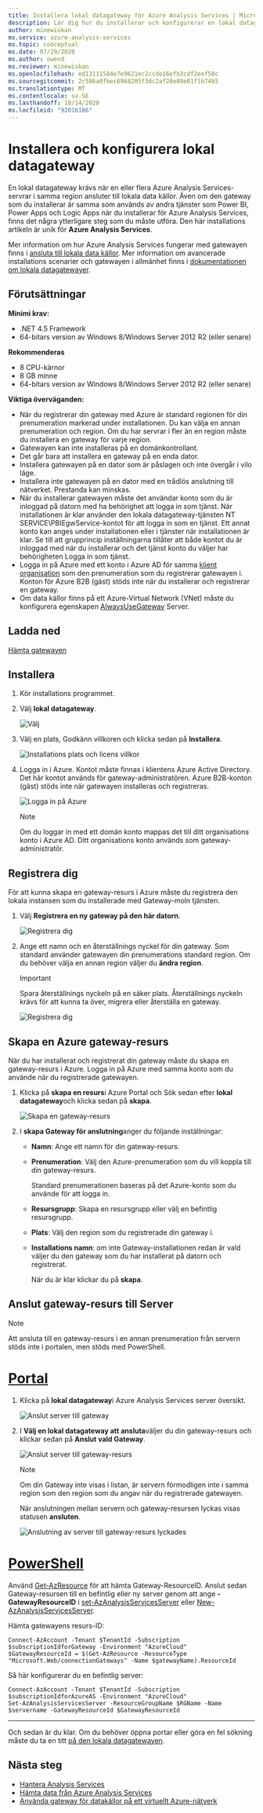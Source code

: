 ```yaml
---
title: Installera lokal datagateway för Azure Analysis Services | Microsoft Docs
description: Lär dig hur du installerar och konfigurerar en lokal datagateway för att ansluta till lokala data källor från en Azure Analysis Services-server.
author: minewiskan
ms.service: azure-analysis-services
ms.topic: conceptual
ms.date: 07/29/2020
ms.author: owend
ms.reviewer: minewiskan
ms.openlocfilehash: ed13111584e7e9621ec2ccde16efb3cdf2eef50c
ms.sourcegitcommit: 2c586a0fbec6968205f3dc2af20e89e01f1b74b5
ms.translationtype: MT
ms.contentlocale: sv-SE
ms.lasthandoff: 10/14/2020
ms.locfileid: "92016186"
---
```

# <a name="install-and-configure-an-on-premises-data-gateway"></a>Installera och konfigurera lokal datagateway

En lokal datagateway krävs när en eller flera Azure Analysis Services-servrar i samma region ansluter till lokala data källor.  Även om den gateway som du installerar är samma som används av andra tjänster som Power BI, Power Apps och Logic Apps när du installerar för Azure Analysis Services, finns det några ytterligare steg som du måste utföra. Den här installations artikeln är unik för **Azure Analysis Services**. 

Mer information om hur Azure Analysis Services fungerar med gatewayen finns i [ansluta till lokala data källor](analysis-services-gateway.md). Mer information om avancerade installations scenarier och gatewayen i allmänhet finns i [dokumentationen om lokala datagatewayer](/data-integration/gateway/service-gateway-onprem).

## <a name="prerequisites"></a>Förutsättningar

**Minimi krav:**

* .NET 4.5 Framework
* 64-bitars version av Windows 8/Windows Server 2012 R2 (eller senare)

**Rekommenderas**

* 8 CPU-kärnor
* 8 GB minne
* 64-bitars version av Windows 8/Windows Server 2012 R2 (eller senare)

**Viktiga överväganden:**

* När du registrerar din gateway med Azure är standard regionen för din prenumeration markerad under installationen. Du kan välja en annan prenumeration och region. Om du har servrar i fler än en region måste du installera en gateway för varje region. 
* Gatewayen kan inte installeras på en domänkontrollant.
* Det går bara att installera en gateway på en enda dator.
* Installera gatewayen på en dator som är påslagen och inte övergår i vilo läge.
* Installera inte gatewayen på en dator med en trådlös anslutning till nätverket. Prestanda kan minskas.
* När du installerar gatewayen måste det användar konto som du är inloggad på datorn med ha behörighet att logga in som tjänst. När installationen är klar använder den lokala datagateway-tjänsten NT SERVICE\PBIEgwService-kontot för att logga in som en tjänst. Ett annat konto kan anges under installationen eller i tjänster när installationen är klar. Se till att grupprincip inställningarna tillåter att både kontot du är inloggad med när du installerar och det tjänst konto du väljer har behörigheten Logga in som tjänst.
* Logga in på Azure med ett konto i Azure AD för samma [klient organisation](/previous-versions/azure/azure-services/jj573650(v=azure.100)#what-is-an-azure-ad-tenant) som den prenumeration som du registrerar gatewayen i. Konton för Azure B2B (gäst) stöds inte när du installerar och registrerar en gateway.
* Om data källor finns på ett Azure-Virtual Network (VNet) måste du konfigurera egenskapen [AlwaysUseGateway](analysis-services-vnet-gateway.md) Server.

## <a name="download"></a>Ladda ned

 [Hämta gatewayen](https://go.microsoft.com/fwlink/?LinkId=820925&clcid=0x409)

## <a name="install"></a>Installera

1. Kör installations programmet.

2. Välj **lokal datagateway**.

   ![Välj](media/analysis-services-gateway-install/aas-gateway-installer-select.png)

2. Välj en plats, Godkänn villkoren och klicka sedan på **Installera**.

   ![Installations plats och licens villkor](media/analysis-services-gateway-install/aas-gateway-installer-accept.png)

3. Logga in i Azure. Kontot måste finnas i klientens Azure Active Directory. Det här kontot används för gateway-administratören. Azure B2B-konton (gäst) stöds inte när gatewayen installeras och registreras.

   ![Logga in på Azure](media/analysis-services-gateway-install/aas-gateway-installer-account.png)

   > [!NOTE]
   > Om du loggar in med ett domän konto mappas det till ditt organisations konto i Azure AD. Ditt organisations konto används som gateway-administratör.

## <a name="register"></a>Registrera dig

För att kunna skapa en gateway-resurs i Azure måste du registrera den lokala instansen som du installerade med Gateway-moln tjänsten. 

1.  Välj **Registrera en ny gateway på den här datorn**.

    ![Registrera dig](media/analysis-services-gateway-install/aas-gateway-register-new.png)

2. Ange ett namn och en återställnings nyckel för din gateway. Som standard använder gatewayen din prenumerations standard region. Om du behöver välja en annan region väljer du **ändra region**.

    > [!IMPORTANT]
    > Spara återställnings nyckeln på en säker plats. Återställnings nyckeln krävs för att kunna ta över, migrera eller återställa en gateway. 

   ![Registrera dig](media/analysis-services-gateway-install/aas-gateway-register-name.png)


## <a name="create-an-azure-gateway-resource"></a>Skapa en Azure gateway-resurs

När du har installerat och registrerat din gateway måste du skapa en gateway-resurs i Azure. Logga in på Azure med samma konto som du använde när du registrerade gatewayen.

1. Klicka på **skapa en resurs**i Azure Portal och Sök sedan efter **lokal datagateway**och klicka sedan på **skapa**.

   ![Skapa en gateway-resurs](media/analysis-services-gateway-install/aas-gateway-new-azure-resource.png)

2. I **skapa Gateway för anslutning**anger du följande inställningar:

   * **Namn**: Ange ett namn för din gateway-resurs. 

   * **Prenumeration**: Välj den Azure-prenumeration som du vill koppla till din gateway-resurs. 
   
     Standard prenumerationen baseras på det Azure-konto som du använde för att logga in.

   * **Resursgrupp**: Skapa en resursgrupp eller välj en befintlig resursgrupp.

   * **Plats**: Välj den region som du registrerade din gateway i.

   * **Installations namn**: om inte Gateway-installationen redan är vald väljer du den gateway som du har installerat på datorn och registrerat. 

     När du är klar klickar du på **skapa**.

## <a name="connect-gateway-resource-to-server"></a>Anslut gateway-resurs till Server

> [!NOTE]
> Att ansluta till en gateway-resurs i en annan prenumeration från servern stöds inte i portalen, men stöds med PowerShell.

# <a name="portal"></a>[Portal](#tab/azure-portal)

1. Klicka på **lokal datagateway**i Azure Analysis Services server översikt.

   ![Anslut server till gateway](media/analysis-services-gateway-install/aas-gateway-connect-server.png)

2. I **Välj en lokal datagateway att ansluta**väljer du din gateway-resurs och klickar sedan på **Anslut vald Gateway**.

   ![Anslut server till gateway-resurs](media/analysis-services-gateway-install/aas-gateway-connect-resource.png)

    > [!NOTE]
    > Om din Gateway inte visas i listan, är servern förmodligen inte i samma region som den region som du angav när du registrerade gatewayen.

    När anslutningen mellan servern och gateway-resursen lyckas visas statusen **ansluten**.


    ![Anslutning av server till gateway-resurs lyckades](media/analysis-services-gateway-install/aas-gateway-connect-success.png)

# <a name="powershell"></a>[PowerShell](#tab/azure-powershell)

Använd [Get-AzResource](/powershell/module/az.resources/get-azresource) för att hämta Gateway-ResourceID. Anslut sedan Gateway-resursen till en befintlig eller ny server genom att ange **-GatewayResourceID** i [set-AzAnalysisServicesServer](/powershell/module/az.analysisservices/set-azanalysisservicesserver) eller [New-AzAnalysisServicesServer](/powershell/module/az.analysisservices/new-azanalysisservicesserver).

Hämta gatewayens resurs-ID:

```azurepowershell-interactive
Connect-AzAccount -Tenant $TenantId -Subscription $subscriptionIdforGateway -Environment "AzureCloud"
$GatewayResourceId = $(Get-AzResource -ResourceType "Microsoft.Web/connectionGateways" -Name $gatewayName).ResourceId  

```

Så här konfigurerar du en befintlig server:

```azurepowershell-interactive
Connect-AzAccount -Tenant $TenantId -Subscription $subscriptionIdforAzureAS -Environment "AzureCloud"
Set-AzAnalysisServicesServer -ResourceGroupName $RGName -Name $servername -GatewayResourceId $GatewayResourceId

```
---

Och sedan är du klar. Om du behöver öppna portar eller göra en fel sökning måste du ta en titt [på den lokala datagatewayen](analysis-services-gateway.md).

## <a name="next-steps"></a>Nästa steg

* [Hantera Analysis Services](analysis-services-manage.md)   
* [Hämta data från Azure Analysis Services](analysis-services-connect.md)   
* [Använda gateway för datakällor på ett virtuellt Azure-nätverk](analysis-services-vnet-gateway.md)
